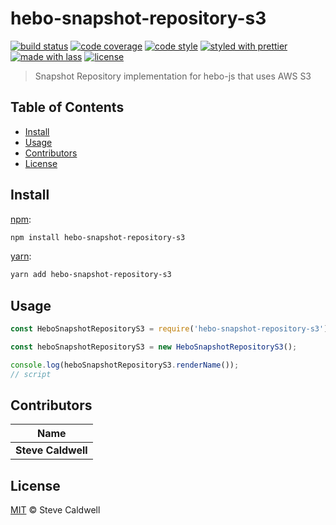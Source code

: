 # hebo-snapshot-repository-s3

[![build status](https://img.shields.io/travis/stevecaldwell77/hebo-snapshot-repository-s3.svg)](https://travis-ci.org/stevecaldwell77/hebo-snapshot-repository-s3)
[![code coverage](https://img.shields.io/codecov/c/github/stevecaldwell77/hebo-snapshot-repository-s3.svg)](https://codecov.io/gh/stevecaldwell77/hebo-snapshot-repository-s3)
[![code style](https://img.shields.io/badge/code_style-XO-5ed9c7.svg)](https://github.com/sindresorhus/xo)
[![styled with prettier](https://img.shields.io/badge/styled_with-prettier-ff69b4.svg)](https://github.com/prettier/prettier)
[![made with lass](https://img.shields.io/badge/made_with-lass-95CC28.svg)](https://lass.js.org)
[![license](https://img.shields.io/github/license/stevecaldwell77/hebo-snapshot-repository-s3.svg)](LICENSE)

> Snapshot Repository implementation for hebo-js that uses AWS S3


## Table of Contents

* [Install](#install)
* [Usage](#usage)
* [Contributors](#contributors)
* [License](#license)


## Install

[npm][]:

```sh
npm install hebo-snapshot-repository-s3
```

[yarn][]:

```sh
yarn add hebo-snapshot-repository-s3
```


## Usage

```js
const HeboSnapshotRepositoryS3 = require('hebo-snapshot-repository-s3');

const heboSnapshotRepositoryS3 = new HeboSnapshotRepositoryS3();

console.log(heboSnapshotRepositoryS3.renderName());
// script
```


## Contributors

| Name               |
| ------------------ |
| **Steve Caldwell** |


## License

[MIT](LICENSE) © Steve Caldwell


## 

[npm]: https://www.npmjs.com/

[yarn]: https://yarnpkg.com/
